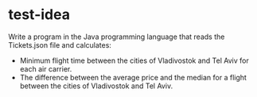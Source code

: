 # test-idea

Write a program in the Java programming language that reads the Tickets.json file and calculates:
- Minimum flight time between the cities of Vladivostok and Tel Aviv for each air carrier.
- The difference between the average price and the median for a flight between the cities of Vladivostok and Tel Aviv.
